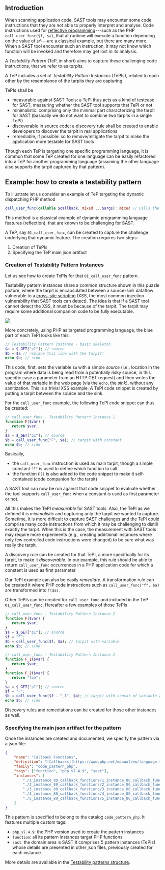 ## Introduction

When scanning application code, SAST tools may encounter some code instructions that they are not able to properly interpret and analyse. Code instructions used for [reflective programming](https://en.wikipedia.org/wiki/Reflective_programming)---such as the PHP `call_user_func($f, $a)`, that at runtime will execute a function depending on the value of `$f`---are a classical example, but there are many more. When a SAST tool encounter such an instruction, it may not know which function will be invoked and therefore may get lost in its analysis. 

A _Testability Pattern_ (TeP, in short) aims to capture these challenging code instructions, that we refer to as _tarpits_.

A TeP includes a set of _Testability Pattern Instances_ (TePIs), related to each other by the resemblance of the tarpits they are capturing. 

TePIs shall be 
- measurable against SAST Tools: a TePI thus acts as a kind of testcase for SAST, measuring whether the SAST tool supports that TePI or not
- minimalistic: comprising only the minimal part characterizing the tarpit for SAST (basically we do not want to combine two tarpits in a single TePI)
- discoverable in source code: a discovery rule shall be created to enable developers to discover the tarpit in real applications 
- remediable, if possible: so to remove/mitigate the tarpit to make the application more testable for SAST tools

Though each TeP is targeting one specific programming language, it is common that some TeP created for one language can be easily refactored into a TeP for another programming language (assuming the other language also supports the tarpit captured by that pattern).

## Example: how to create a testability pattern
To illustrate let us consider an example of TeP targeting the dynamic dispatching PHP method
```php
call_user_func(callable $callback, mixed ...$args): mixed // Calls the callback given by the first parameter and passes the remaining parameters as arguments.
```

This method is a classical example of dynamic programming language features (reflection), that are known to be challenging for SAST. 

A TeP, say `01_call_user_func`, can be created to capture the challenge underlying that dynamic feature. The creation requires two steps:
1. Creation of TePIs 
2. Specifying the TeP main json artifact 

### Creation of Testability Pattern Instances
Let us see how to create TePIs for that `01_call_user_func` pattern. 

Testability pattern instances share a common structure shown in this puzzle picture, where the tarpit is encapsulated between a source-sink dataflow vulnerable to a [cross-site scripting](https://owasp.org/www-community/attacks/xss/) (XSS, the most common injection vulnerability that SAST tools can detect). The idea is that if a SAST tool cannot detect the XSS, it must be because of the tarpit.  The tarpit may require some additional companion code to be fully executable.

![](https://blogs.sap.com/wp-content/uploads/2022/05/TPI-puzzle.png)

More concretely, using PHP as targeted programming language, the blue part of each TePI looks like this: 
```php
// Testability Pattern Instance - basic skeleton
$a = $_GET["p1"]; // source
$b = $a // replace this line with the tarpit!
echo $b; // sink
```

This code, first, sets the variable `$a` with a simple _source_ (i.e., location in the program where data is being read from a potentially risky source, in this specific case a parameter from an HTTP GET request) and then writes the value of that variable in the web page (via the `echo`, the _sink_), without any sanitization. This is a trivial XSS example. A TePI code snippet is created by putting a tarpit between the source and the sink. 

For the `call_user_func` example, the following TePI code snippet can thus be created:
```php
// call_user_func - Testability Pattern Instance 1 
function F($var) {
   return $var;
}
$a = $_GET["p1"]; // source
$b = call_user_func("F", $a); // tarpit with constant
echo $b; // sink
```

Basically, 
- the `call_user_func` instruction is used as main tarpit, though a simple constant `"F"` is used to define which function to call
- the function `F()` is also added to the code snippet to make it self-contained (code companion for the tarpit)

A SAST tool can now be run against that code snippet to evaluate whether the tool supports `call_user_func` when a constant is used as first parameter or not. 

All this makes the TePI _measurable_ for SAST tools. Also, the TePI as we defined it is _minimalistic_ and capturing only the tarpit we wanted to capture. Sometime, it is more difficult to capture SAST challenges and the TePI could comprise many code instructions from which it may be challenging to distill exactly the tarpit. When this is the case, the measurement with SAST tools may require more experiments (e.g., creating additional instances where only few controlled code instructions were changed) to be sure what was really the tarpit. 

A discovery rule can be created for that TePI, a more specifically for its tarpit, to make it _discoverable_. In our example, this rule should be able to return `call_user_func` occurrences in a PHP application code for which a constant is used as first parameter. 

Our TePI example can also be easily _remediate_. A transformation rule can be created it where PHP code instructions such as `call_user_func("f", $a)` are transformed into `f($a)`. 

Other TePIs can be created for `call_user_func` and included in the TeP `01_call_user_func`. Hereafter a few examples of those TePIs
```php
// call_user_func - Testability Pattern Instance 2
function F($var) {
   return $var;
}
$a = $_GET["p1"]; // source
$f = "F";
$b = call_user_func($f, $a); // tarpit with variable
echo $b; // sink
```

```php
// call_user_func - Testability Pattern Instance 3
function F_1($var) {
   return $var;
}
function F_2($var) {
   return "foo";
}
$a = $_GET["p1"]; // source
$f = "F";
$b = call_user_func($f . "_1", $a); // tarpit with concat of variable and constant
echo $b; // sink
```

Discovery rules and remediations can be created for those other instances as well.

### Specifying the main json artifact for the pattern
Once the instances are created and documented, we specify the pattern via a json file:
```json
{
    "name": "Callback Functions",
    "definition": "[Callbacks](https://www.php.net/manual/en/language.types.callable.php) are defined in PHP.\n>>>\nSome functions like call_user_func() or usort() accept user-defined callback functions as a parameter. Calls the callback given by the first parameter and passes the remaining parameters as arguments.\nSpecial cases:\n*  call_user_func function\n*  call_user_func_array function\n*  usort function\n*  call_user_func with reference\n*  call_user_func_array with reference\n*  function name as a variable (hard coded and source variable)\n*  call_user_func with object\n>>>\nNote:\nCallbacks registered with functions such as call_user_func() and call_user_func_array() will not be called if there is an uncaught exception thrown in a previous callback.",
    "family": "code_pattern_php",
    "tags": ["function", "php_v7.4.9", "sast"],
    "instances": [
        "./1_instance_80_callback_functions/1_instance_80_callback_functions.json",
        "./2_instance_80_callback_functions/2_instance_80_callback_functions.json",
        "./3_instance_80_callback_functions/3_instance_80_callback_functions.json",
        "./4_instance_80_callback_functions/4_instance_80_callback_functions.json",
        "./5_instance_80_callback_functions/5_instance_80_callback_functions.json"
    ]
}
```

This pattern is specified to belong to the catalog `code_pattern_php`. It features multiple custom tags:
- `php_v7.4.9`:  the PHP version used to create the pattern instances 
- `function`: all its pattern instances target PHP functions
- `sast`: the domain area is SAST 
It comprises 5 pattern instances (TePIs) whose details are presented in other json files, previously created for each instance. 

More details are available in the [Testability patterns structure](./Testability-patterns-structure.md).

